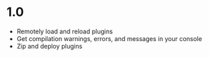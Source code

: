 # 1.0

* Remotely load and reload plugins
* Get compilation warnings, errors, and messages in your console
* Zip and deploy plugins

